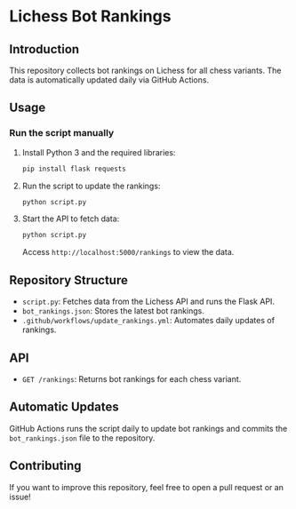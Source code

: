 # Lichess Bot Rankings

## Introduction
This repository collects bot rankings on Lichess for all chess variants. The data is automatically updated daily via GitHub Actions.

## Usage
### Run the script manually
1. Install Python 3 and the required libraries:
   ```sh
   pip install flask requests
   ```
2. Run the script to update the rankings:
   ```sh
   python script.py
   ```
3. Start the API to fetch data:
   ```sh
   python script.py
   ```
   Access `http://localhost:5000/rankings` to view the data.

## Repository Structure
- `script.py`: Fetches data from the Lichess API and runs the Flask API.
- `bot_rankings.json`: Stores the latest bot rankings.
- `.github/workflows/update_rankings.yml`: Automates daily updates of rankings.

## API
- `GET /rankings`: Returns bot rankings for each chess variant.

## Automatic Updates
GitHub Actions runs the script daily to update bot rankings and commits the `bot_rankings.json` file to the repository.

## Contributing
If you want to improve this repository, feel free to open a pull request or an issue!

